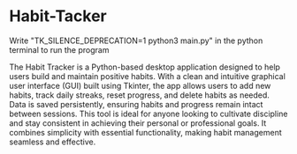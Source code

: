 # Habit-Tacker

Write "TK_SILENCE_DEPRECATION=1 python3 main.py" in the python terminal to run the program 

The Habit Tracker is a Python-based desktop application designed to help users build and maintain positive habits. With a clean and intuitive graphical user interface (GUI) built using Tkinter, the app allows users to add new habits, track daily streaks, reset progress, and delete habits as needed. Data is saved persistently, ensuring habits and progress remain intact between sessions. This tool is ideal for anyone looking to cultivate discipline and stay consistent in achieving their personal or professional goals. It combines simplicity with essential functionality, making habit management seamless and effective.
